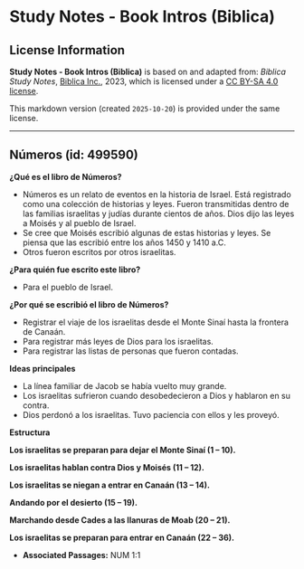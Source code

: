 # Study Notes - Book Intros (Biblica)

## License Information

**Study Notes - Book Intros (Biblica)** is based on and adapted from: _Biblica Study Notes_, [Biblica Inc.](https://www.biblica.com/), 2023, which is licensed under a [CC BY-SA 4.0 license](https://creativecommons.org/licenses/by-sa/4.0/legalcode.en).

This markdown version (created `2025-10-20`) is provided under the same license.



--------------------------------

## Números (id: 499590)

**¿Qué es el libro de Números?**

* Números es un relato de eventos en la historia de Israel. Está registrado como una colección de historias y leyes. Fueron transmitidas dentro de las familias israelitas y judías durante cientos de años. Dios dijo las leyes a Moisés y al pueblo de Israel.
* Se cree que Moisés escribió algunas de estas historias y leyes. Se piensa que las escribió entre los años 1450 y 1410 a.C.
* Otros fueron escritos por otros israelitas.

**¿Para quién fue escrito este libro?**

* Para el pueblo de Israel.

**¿Por qué se escribió el libro de Números?**

* Registrar el viaje de los israelitas desde el Monte Sinaí hasta la frontera de Canaán.
* Para registrar más leyes de Dios para los israelitas.
* Para registrar las listas de personas que fueron contadas.

**Ideas principales**

* La línea familiar de Jacob se había vuelto muy grande.
* Los israelitas sufrieron cuando desobedecieron a Dios y hablaron en su contra.
* Dios perdonó a los israelitas. Tuvo paciencia con ellos y les proveyó.

**Estructura**

**Los israelitas se preparan para dejar el Monte Sinaí (1 – 10\).**

**Los israelitas hablan contra Dios y Moisés (11 – 12\).**

**Los israelitas se niegan a entrar en Canaán (13 – 14\).**

**Andando por el desierto (15 – 19\).**

**Marchando desde Cades a las llanuras de Moab (20 – 21\).**

**Los israelitas se preparan para entrar en Canaán (22 – 36\).**

* **Associated Passages:** NUM 1:1

